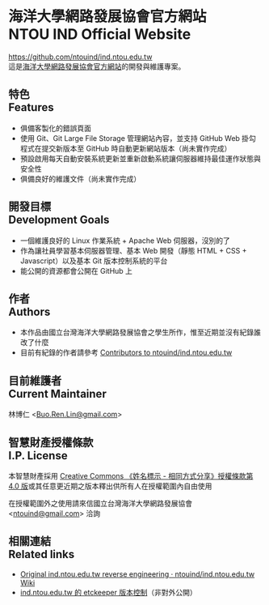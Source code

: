 # 海洋大學網路發展協會官方網站<br>NTOU IND Official Website
<https://github.com/ntouind/ind.ntou.edu.tw>  
這是[海洋大學網路發展協會官方網站](http://ind.ntou.edu.tw)的開發與維護專案。

## 特色<br>Features
* 俱備客製化的錯誤頁面
* 使用 Git、Git Large File Storage 管理網站內容，並支持 GitHub Web 掛勾程式在提交新版本至 GitHub 時自動更新網站版本（尚未實作完成）
* 預設啟用每天自動安裝系統更新並重新啟動系統讓伺服器維持最佳運作狀態與安全性
* 俱備良好的維護文件（尚未實作完成）

## 開發目標<br>Development Goals
* 一個維護良好的 Linux 作業系統 + Apache Web 伺服器，沒別的了
* 作為讓社員學習基本伺服器管理、基本 Web 開發（靜態 HTML + CSS + Javascript）以及基本 Git 版本控制系統的平台
* 能公開的資源都會公開在 GitHub 上

## 作者<br>Authors
* 本作品由國立台灣海洋大學網路發展協會之學生所作，惟至近期並沒有紀錄誰改了什麼
* 目前有紀錄的作者請參考 [Contributors to ntouind/ind.ntou.edu.tw](https://github.com/ntouind/ind.ntou.edu.tw/graphs/contributors?from=2015-04-05&to=2016-12-15&type=c)

## 目前維護者<br>Current Maintainer
林博仁 &lt;<Buo.Ren.Lin@gmail.com>&gt;

## 智慧財產授權條款<br>I.P. License
本智慧財產採用 [Creative Commons 《姓名標示 - 相同方式分享》授權條款第 4.0 版](https://creativecommons.org/licenses/by-sa/4.0/)或其任意更近期之版本釋出供所有人在授權範圍內自由使用

在授權範圍外之使用請來信國立台灣海洋大學網路發展協會 &lt;<ntouind@gmail.com>&gt; 洽詢

## 相關連結<br />Related links
* [Original ind.ntou.edu.tw reverse engineering · ntouind/ind.ntou.edu.tw Wiki](https://github.com/ntouind/ind.ntou.edu.tw/wiki/Original-ind.ntou.edu.tw-reverse-engineering)
* [ind.ntou.edu.tw 的 etckeeper 版本控制](https://github.com/ntouind/ind.ntou.edu.tw-etckeeper)（非對外公開）
